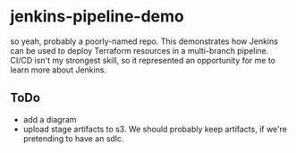 # jenkins-pipeline-demo

so yeah, probably a poorly-named repo. This demonstrates how Jenkins can be used to deploy Terraform resources in a multi-branch pipeline. CI/CD isn't my strongest skill, so it represented an opportunity for me to learn more about Jenkins.

## ToDo

* add a diagram
* upload stage artifacts to s3. We should probably keep artifacts, if we're pretending to have an sdlc.
